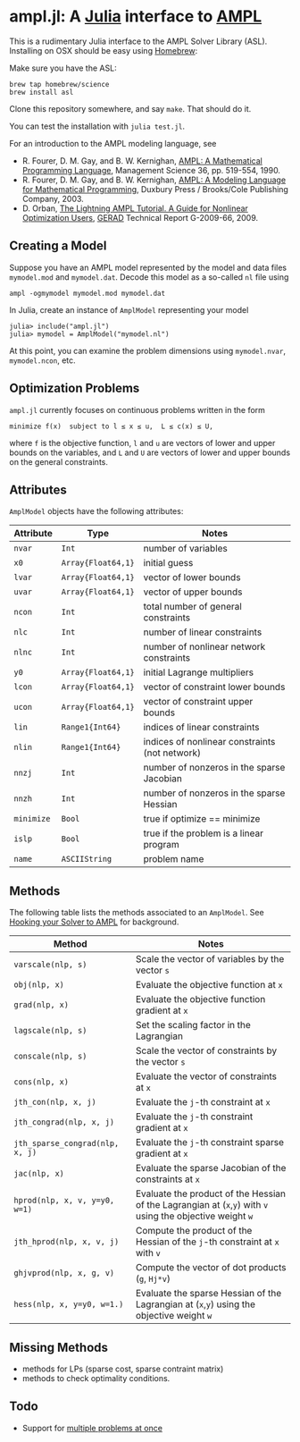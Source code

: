 # ampl.jl: A [Julia](http://julialang.org) interface to [AMPL](http://www.ampl.com)

This is a rudimentary Julia interface to the AMPL Solver Library (ASL). Installing on OSX should be easy using [Homebrew](http://brew.sh):

Make sure you have the ASL:

    brew tap homebrew/science
    brew install asl

Clone this repository somewhere, and say `make`. That should do it.

You can test the installation with `julia test.jl`.

For an introduction to the AMPL modeling language, see

* R. Fourer, D. M. Gay, and B. W. Kernighan, [AMPL: A Mathematical Programming Language](http://ampl.com/REFS/amplmod.pdf), Management Science 36, pp. 519-554, 1990.
* R. Fourer, D. M. Gay, and B. W. Kernighan, [AMPL: A Modeling Language for Mathematical Programming](http://ampl.com/BOOK/download.html), Duxbury Press / Brooks/Cole Publishing Company, 2003.
* D. Orban, [The Lightning AMPL Tutorial. A Guide for Nonlinear Optimization Users](http://www.gerad.ca/fichiers/cahiers/G-2009-66.pdf), [GERAD](http://www.gerad.ca) Technical Report G-2009-66, 2009.

## Creating a Model

Suppose you have an AMPL model represented by the model and data files `mymodel.mod` and `mymodel.dat`. Decode this model as a so-called `nl` file using

    ampl -ogmymodel mymodel.mod mymodel.dat

In Julia, create an instance of `AmplModel` representing your model

    julia> include("ampl.jl")
    julia> mymodel = AmplModel("mymodel.nl")

At this point, you can examine the problem dimensions using `mymodel.nvar`, `mymodel.ncon`, etc.

## Optimization Problems

`ampl.jl` currently focuses on continuous problems written in the form

    minimize f(x)  subject to l ≤ x ≤ u,  L ≤ c(x) ≤ U,

where `f` is the objective function, `l` and `u` are vectors of lower and upper bounds on the variables, and `L` and `U` are vectors of lower and upper bounds on the general constraints.

## Attributes

`AmplModel` objects have the following attributes:

Attribute   | Type               | Notes
------------|--------------------|------------------------------------
`nvar`      | `Int             ` | number of variables
`x0  `      | `Array{Float64,1}` | initial guess
`lvar`      | `Array{Float64,1}` | vector of lower bounds
`uvar`      | `Array{Float64,1}` | vector of upper bounds
`ncon`      | `Int             ` | total number of general constraints
`nlc `      | `Int             ` | number of linear constraints
`nlnc`      | `Int             ` | number of nonlinear network constraints
`y0  `      | `Array{Float64,1}` | initial Lagrange multipliers
`lcon`      | `Array{Float64,1}` | vector of constraint lower bounds
`ucon`      | `Array{Float64,1}` | vector of constraint upper bounds
`lin `      | `Range1{Int64}   ` | indices of linear constraints
`nlin`      | `Range1{Int64}   ` | indices of nonlinear constraints (not network)
`nnzj`      | `Int             ` | number of nonzeros in the sparse Jacobian
`nnzh`      | `Int             ` | number of nonzeros in the sparse Hessian
`minimize`  | `Bool            ` | true if optimize == minimize
`islp`      | `Bool            ` | true if the problem is a linear program
`name`      | `ASCIIString     ` | problem name

## Methods

The following table lists the methods associated to an `AmplModel`. See [Hooking your Solver to AMPL](http://ampl.com/REFS/hooking2.pdf) for background.

Method                          | Notes
--------------------------------|--------------------------------
`varscale(nlp, s)`                | Scale the vector of variables by the vector `s`
`obj(nlp, x)`                     | Evaluate the objective function at `x`
`grad(nlp, x)`                    | Evaluate the objective function gradient at `x`
`lagscale(nlp, s)`                | Set the scaling factor in the Lagrangian
`conscale(nlp, s)`                | Scale the vector of constraints by the vector `s`
`cons(nlp, x)`                    | Evaluate the vector of constraints at `x`
`jth_con(nlp, x, j)`              | Evaluate the `j`-th constraint at `x`
`jth_congrad(nlp, x, j)`          | Evaluate the `j`-th constraint gradient at `x`
`jth_sparse_congrad(nlp, x, j)`   | Evaluate the `j`-th constraint sparse gradient at `x`
`jac(nlp, x)`                     | Evaluate the sparse Jacobian of the constraints at `x`
`hprod(nlp, x, v, y=y0, w=1)` | Evaluate the product of the Hessian of the Lagrangian at (`x`,`y`) with `v` using the objective weight `w`
`jth_hprod(nlp, x, v, j)`         | Compute the product of the Hessian of the `j`-th constraint at `x` with `v`
`ghjvprod(nlp, x, g, v)`          | Compute the vector of dot products (`g`, `Hj*v`)
`hess(nlp, x, y=y0, w=1.)`     | Evaluate the sparse Hessian of the Lagrangian at (`x`,`y`) using the objective weight `w`

## Missing Methods

* methods for LPs (sparse cost, sparse contraint matrix)
* methods to check optimality conditions.

## Todo

* Support for [multiple problems at once](http://ampl.com/REFS/HOOKING/index.html#Multipleproblemsandmultiplethreads)
